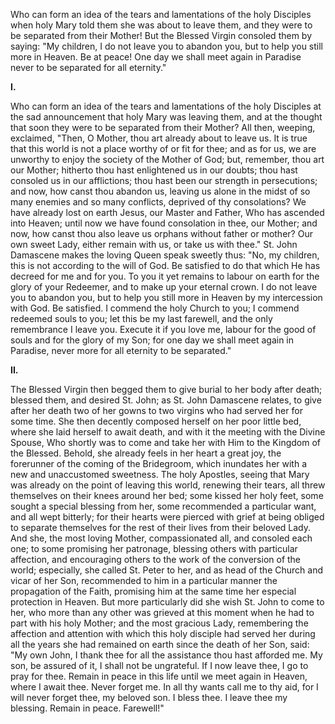 
Who can form an idea of the tears and lamentations of the holy Disciples when holy Mary told them she was about to leave them, and they were to be separated from their Mother! But the Blessed Virgin consoled them by saying: \"My children, I do not leave you to abandon you, but to help you still more in Heaven. Be at peace! One day we shall meet again in Paradise never to be separated for all eternity.\"

**I\.**

Who can form an idea of the tears and lamentations of the holy Disciples at the sad announcement that holy Mary was leaving them, and at the thought that soon they were to be separated from their Mother? All then, weeping, exclaimed, \"Then, O Mother, thou art already about to leave us. It is true that this world is not a place worthy of or fit for thee; and as for us, we are unworthy to enjoy the society of the Mother of God; but, remember, thou art our Mother; hitherto thou hast enlightened us in our doubts; thou hast consoled us in our afflictions; thou hast been our strength in persecutions; and now, how canst thou abandon us, leaving us alone in the midst of so many enemies and so many conflicts, deprived of thy consolations? We have already lost on earth Jesus, our Master and Father, Who has ascended into Heaven; until now we have found consolation in thee, our Mother; and now, how canst thou also leave us orphans without father or mother? Our own sweet Lady, either remain with us, or take us with thee.\" St. John Damascene makes the loving Queen speak sweetly thus: \"No, my children, this is not according to the will of God. Be satisfied to do that which He has decreed for me and for you. To you it yet remains to labour on earth for the glory of your Redeemer, and to make up your eternal crown. I do not leave you to abandon you, but to help you still more in Heaven by my intercession with God. Be satisfied. I commend the holy Church to you; I commend redeemed souls to you; let this be my last farewell, and the only remembrance I leave you. Execute it if you love me, labour for the good of souls and for the glory of my Son; for one day we shall meet again in Paradise, never more for all eternity to be separated.\"

**II\.**

The Blessed Virgin then begged them to give burial to her body after death; blessed them, and desired St. John; as St. John Damascene relates, to give after her death two of her gowns to two virgins who had served her for some time. She then decently composed herself on her poor little bed, where she laid herself to await death, and with it the meeting with the Divine Spouse, Who shortly was to come and take her with Him to the Kingdom of the Blessed. Behold, she already feels in her heart a great joy, the forerunner of the coming of the Bridegroom, which inundates her with a new and unaccustomed sweetness. The holy Apostles, seeing that Mary was already on the point of leaving this world, renewing their tears, all threw themselves on their knees around her bed; some kissed her holy feet, some sought a special blessing from her, some recommended a particular want, and all wept bitterly; for their hearts were pierced with grief at being obliged to separate themselves for the rest of their lives from their beloved Lady. And she, the most loving Mother, compassionated all, and consoled each one; to some promising her patronage, blessing others with particular affection, and encouraging others to the work of the conversion of the world; especially, she called St. Peter to her, and as head of the Church and vicar of her Son, recommended to him in a particular manner the propagation of the Faith, promising him at the same time her especial protection in Heaven. But more particularly did she wish St. John to come to her, who more than any other was grieved at this moment when he had to part with his holy Mother; and the most gracious Lady, remembering the affection and attention with which this holy disciple had served her during all the years she had remained on earth since the death of her Son, said: \"My own John, I thank thee for all the assistance thou hast afforded me. My son, be assured of it, I shall not be ungrateful. If I now leave thee, I go to pray for thee. Remain in peace in this life until we meet again in Heaven, where I await thee. Never forget me. In all thy wants call me to thy aid, for I will never forget thee, my beloved son. I bless thee. I leave thee my blessing. Remain in peace. Farewell!\"

